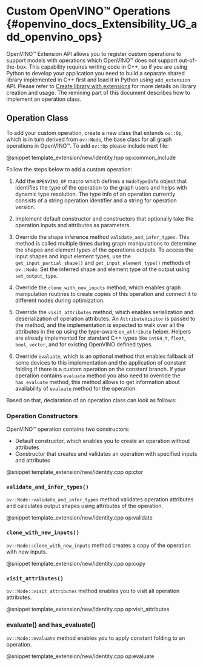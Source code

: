 ﻿# Custom OpenVINO™ Operations {#openvino_docs_Extensibility_UG_add_openvino_ops}

OpenVINO™ Extension API allows you to register custom operations to support models with operations which OpenVINO™ does not support out-of-the-box. This capability requires writing code in C++, so if you are using Python to develop your application you need to build a separate shared library implemented in C++ first and load it in Python using `add_extension` API. Please refer to [Create library with extensions](Intro.md#create-library-with-extensions) for more details on library creation and usage. The remining part of this document describes how to implement an operation class.

## Operation Class

To add your custom operation, create a new class that extends `ov::Op`, which is in turn derived from `ov::Node`, the base class for all graph operations in OpenVINO™. To add `ov::Op` please include next file:

@snippet template_extension/new/identity.hpp op:common_include

Follow the steps below to add a custom operation:

1. Add the `OPENVINO_OP` macro which defines a `NodeTypeInfo` object that identifies the type of the operation to the graph users and helps with dynamic type resolution. The type info of an operation currently consists of a string operation identifier and a string for operation version.

2. Implement default constructor and constructors that optionally take the operation inputs and attributes as parameters. 

3. Override the shape inference method `validate_and_infer_types`. This method is called multiple times during graph manipulations to determine the shapes and element types of the operations outputs. To access the input shapes and input element types, use the `get_input_partial_shape()` and `get_input_element_type()` methods of `ov::Node`. Set the inferred shape and element type of the output using `set_output_type`.

4. Override the `clone_with_new_inputs` method, which enables graph manipulation routines to create copies of this operation and connect it to different nodes during optimization.

5. Override the `visit_attributes` method, which enables serialization and deserialization of operation attributes. An `AttributeVisitor` is passed to the method, and the implementation is expected to walk over all the attributes in the op using the type-aware `on_attribute` helper. Helpers are already implemented for standard C++ types like `int64_t`, `float`, `bool`, `vector`, and for existing OpenVINO defined types.

6. Override `evaluate`, which is an optional method that enables fallback of some devices to this implementation and the application of constant folding if there is a custom operation on the constant branch. If your operation contains `evaluate` method you also need to override the `has_evaluate` method, this method allows to get information about availability of `evaluate` method for the operation.

Based on that, declaration of an operation class can look as follows:


### Operation Constructors

OpenVINO™ operation contains two constructors: 
* Default constructor, which enables you to create an operation without attributes 
* Constructor that creates and validates an operation with specified inputs and attributes

@snippet template_extension/new/identity.cpp op:ctor

### `validate_and_infer_types()`

`ov::Node::validate_and_infer_types` method validates operation attributes and calculates output shapes using attributes of the operation.

@snippet template_extension/new/identity.cpp op:validate

### `clone_with_new_inputs()`

`ov::Node::clone_with_new_inputs` method creates a copy of the operation with new inputs.

@snippet template_extension/new/identity.cpp op:copy

### `visit_attributes()`

`ov::Node::visit_attributes` method enables you to visit all operation attributes.

@snippet template_extension/new/identity.cpp op:visit_attributes

### evaluate() and has_evaluate()

`ov::Node::evaluate` method enables you to apply constant folding to an operation.

@snippet template_extension/new/identity.cpp op:evaluate

